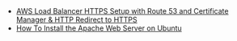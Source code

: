 

##
- [AWS Load Balancer HTTPS Setup with Route 53 and Certificate Manager & HTTP Redirect to HTTPS](https://www.youtube.com/watch?v=JQP96EjRM98)
- [How To Install the Apache Web Server on Ubuntu](https://www.digitalocean.com/community/tutorials/how-to-install-the-apache-web-server-on-ubuntu-22-04)